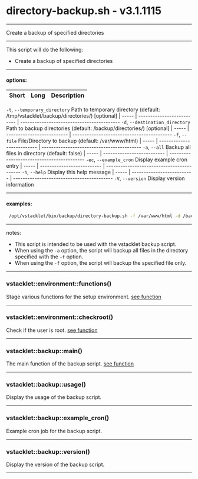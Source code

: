 # directory-backup.sh - v3.1.1115


---

Create a backup of specified directories

---

This script will do the following:
- Create a backup of specified directories

---

#### options:
| Short | Long                       | Description
| ----- | -------------------------- | ------------------------------------------
  `-t`, `--temporary_directory`    Path to temporary directory (default: /tmp/vstacklet/backup/directories/) [optional]
| ----- | -------------------------- | ------------------------------------------
  `-d`, `--destination_directory`  Path to backup directories (default: /backup/directories/) [optional]
| ----- | -------------------------- | ------------------------------------------
  `-f`, `--file`                   File/Directory to backup (default: /var/www/html)
| ----- | -------------------------- | ------------------------------------------
  `-a`, `--all`                    Backup all files in directory (default: false)
| ----- | -------------------------- | ------------------------------------------
  `-ec`, `--example_cron`          Display example cron entry
| ----- | -------------------------- | ------------------------------------------
  `-h`, `--help`                   Display this help message
| ----- | -------------------------- | ------------------------------------------
  `-V`, `--version`                Display version information

---

#### examples:
```bash
 /opt/vstacklet/bin/backup/directory-backup.sh -f /var/www/html -d /backup/directories/ -t /tmp/directories/ -a
```

---

notes:
- This script is intended to be used with the vstacklet backup script.
- When using the `-a` option, the script will backup all files in the directory
specified with the `-f` option.
- When using the `-f` option, the script will backup the specified file only.

---



### vstacklet::environment::functions()

Stage various functions for the setup environment. [see function](https://github.com/JMSDOnline/vstacklet/blob/development/bin/backup/directory-backup.sh#L63-L142)

---

### vstacklet::environment::checkroot()

Check if the user is root. [see function](https://github.com/JMSDOnline/vstacklet/blob/development/bin/backup/directory-backup.sh#L149-L154)

---

### vstacklet::backup::main()

The main function of the backup script. [see function](https://github.com/JMSDOnline/vstacklet/blob/development/bin/backup/directory-backup.sh#L161-L272)

---

### vstacklet::backup::usage()

Display the usage of the backup script.

---

### vstacklet::backup::example_cron()

Example cron job for the backup script.

---

### vstacklet::backup::version()

Display the version of the backup script.

---


